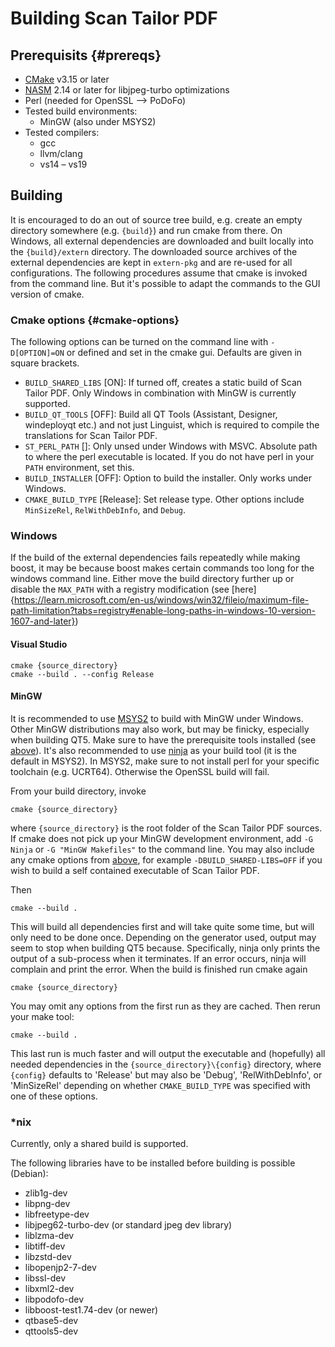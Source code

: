 # Building Scan Tailor PDF

## Prerequisits {#prereqs}

- [CMake](http://www.cmake.org) v3.15 or later
- [NASM](http://www.nasm.us) 2.14 or later for libjpeg-turbo optimizations
- Perl (needed for OpenSSL --> PoDoFo)
- Tested build environments:
	- MinGW (also under MSYS2)
- Tested compilers:
	- gcc
	- llvm/clang
	- vs14 – vs19


## Building

It is encouraged to do an out of source tree build, e.g. create an empty directory somewhere (e.g. `{build}`) and run cmake from there. On Windows, all external dependencies are downloaded and built locally into the `{build}/extern` directory. The downloaded source archives of the external dependencies are kept in `extern-pkg` and are re-used for all configurations.
The following procedures assume that cmake is invoked from the command line. But it's possible to adapt the commands to the GUI version of cmake.

### Cmake options {#cmake-options}

The following options can be turned on the command line with `-D[OPTION]=ON` or defined and set in the cmake gui. Defaults are given in square brackets.

- `BUILD_SHARED_LIBS` [ON]: If turned off, creates a static build of Scan Tailor PDF. Only Windows in combination with MinGW is currently supported.
- `BUILD_QT_TOOLS` [OFF]: Build all QT Tools (Assistant, Designer, windeployqt etc.) and not just Linguist, which is required to compile the translations for Scan Tailor PDF.
- `ST_PERL_PATH` []: Only unsed under Windows with MSVC. Absolute path to where the perl executable is located. If you do not have perl in your `PATH` environment, set this.
- `BUILD_INSTALLER` [OFF]: Option to build the installer. Only works under Windows.
- `CMAKE_BUILD_TYPE` [Release]: Set release type. Other options include `MinSizeRel`, `RelWithDebInfo`, and `Debug`. 

### Windows

If the build of the external dependencies fails repeatedly while making boost, it may be because boost makes certain commands too long for the windows command line. Either move the build directory further up or disable the `MAX_PATH` with a registry modification (see [here]{https://learn.microsoft.com/en-us/windows/win32/fileio/maximum-file-path-limitation?tabs=registry#enable-long-paths-in-windows-10-version-1607-and-later})

#### Visual Studio

	cmake {source_directory}
	cmake --build . --config Release

#### MinGW

It is recommended to use [MSYS2](https://www.msys2.org/) to build with MinGW under Windows. Other MinGW distributions may also work, but may be finicky, especially when building QT5. Make sure to have the prerequisite tools installed (see [above](#prereqs)). It's also recommended to use [ninja](https://ninja-build.org/) as your build tool (it is the default in MSYS2).
In MSYS2, make sure to not install perl for your specific toolchain (e.g. UCRT64). Otherwise the OpenSSL build will fail.

From your build directory, invoke

	cmake {source_directory}

where `{source_directory}` is the root folder of the Scan Tailor PDF sources. If cmake does not pick up your MinGW development environment, add `-G Ninja` or `-G "MinGW Makefiles"` to the command line. You may also include any cmake options from [above](#cmake-options), for example `-DBUILD_SHARED-LIBS=OFF` if you wish to build a self contained executable of Scan Tailor PDF.

Then

	cmake --build .

This will build all dependencies first and will take quite some time, but will only need to be done once. Depending on the generator used, output may seem to stop when building QT5 because. Specifically, ninja only prints the output of a sub-process when it terminates. If an error occurs, ninja will complain and print the error.
When the build is finished run cmake again

	cmake {source_directory}
	
You may omit any options from the first run as they are cached. Then rerun your make tool:

	cmake --build .

This last run is much faster and will output the executable and (hopefully) all needed dependencies in the `{source_directory}\{config}` directory, where `{config}` defaults to 'Release' but may also be 'Debug', 'RelWithDebInfo', or 'MinSizeRel' depending on whether `CMAKE_BUILD_TYPE` was specified with one of these options.



### *nix

Currently, only a shared build is supported.

The following libraries have to be installed before building is possible (Debian):

- zlib1g-dev
- libpng-dev
- libfreetype-dev
- libjpeg62-turbo-dev (or standard jpeg dev library)
- liblzma-dev
- libtiff-dev
- libzstd-dev
- libopenjp2-7-dev
- libssl-dev
- libxml2-dev
- libpodofo-dev
- libboost-test1.74-dev (or newer)
- qtbase5-dev
- qttools5-dev


